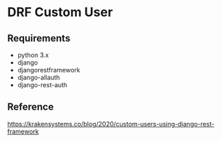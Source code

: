 # DRF Custom User

## Requirements

- python 3.x
- django
- djangorestframework
- django-allauth
- django-rest-auth

## Reference

https://krakensystems.co/blog/2020/custom-users-using-django-rest-framework
